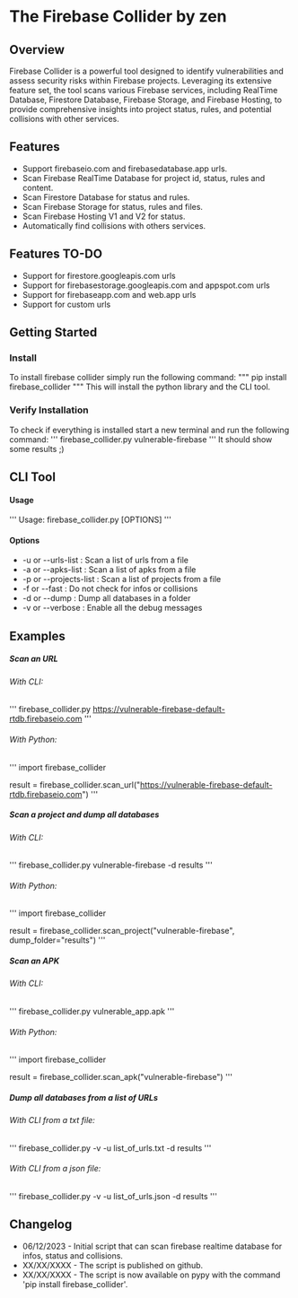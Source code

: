 # The Firebase Collider by zen

## Overview
Firebase Collider is a powerful tool designed to identify vulnerabilities and assess security risks within Firebase projects. Leveraging its extensive feature set, the tool scans various Firebase services, including RealTime Database, Firestore Database, Firebase Storage, and Firebase Hosting, to provide comprehensive insights into project status, rules, and potential collisions with other services.

## Features
* Support firebaseio.com and firebasedatabase.app urls.
* Scan Firebase RealTime Database for project id, status, rules and content.
* Scan Firestore Database for status and rules.
* Scan Firebase Storage for status, rules and files.
* Scan Firebase Hosting V1 and V2 for status.
* Automatically find collisions with others services.


## Features TO-DO
- Support for firestore.googleapis.com urls
- Support for firebasestorage.googleapis.com and appspot.com urls
- Support for firebaseapp.com and web.app urls
- Support for custom urls


## Getting Started
### Install
To install firebase collider simply run the following command:
"""
pip install firebase_collider
"""
This will install the python library and the CLI tool.

### Verify Installation
To check if everything is installed start a new terminal and run the following command:
'''
firebase_collider.py vulnerable-firebase
'''
It should show some results ;)


## CLI Tool

#### Usage
'''
Usage: firebase_collider.py [OPTIONS] <url or apk or project>
'''


#### Options
* -u or --urls-list <filename>      : Scan a list of urls from a file
* -a or --apks-list <filename>      : Scan a list of apks from a file
* -p or --projects-list <filename>  : Scan a list of projects from a file
* -f or --fast                      : Do not check for infos or collisions
* -d or --dump <foldername>         : Dump all databases in a folder
* -v or --verbose                   : Enable all the debug messages


## Examples

##### Scan an URL
###### With CLI:
'''
firebase_collider.py https://vulnerable-firebase-default-rtdb.firebaseio.com
'''

###### With Python:
'''
import firebase_collider

result = firebase_collider.scan_url("https://vulnerable-firebase-default-rtdb.firebaseio.com")
'''

##### Scan a project and dump all databases
###### With CLI:
'''
firebase_collider.py vulnerable-firebase -d results
'''

###### With Python:
'''
import firebase_collider

result = firebase_collider.scan_project("vulnerable-firebase", dump_folder="results")
'''

##### Scan an APK
###### With CLI:
'''
firebase_collider.py vulnerable_app.apk
'''

###### With Python:
'''
import firebase_collider

result = firebase_collider.scan_apk("vulnerable-firebase")
'''

##### Dump all databases from a list of URLs
###### With CLI from a txt file:
'''
firebase_collider.py -v -u list_of_urls.txt -d results
'''

###### With CLI from a json file:
'''
firebase_collider.py -v -u list_of_urls.json -d results
'''


## Changelog
- 06/12/2023 - Initial script that can scan firebase realtime database for infos, status and collisions.
- XX/XX/XXXX - The script is published on github.
- XX/XX/XXXX - The script is now available on pypy with the command 'pip install firebase_collider'.